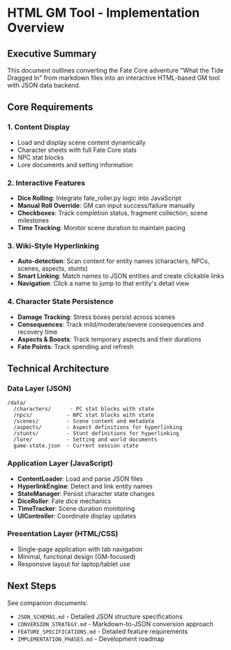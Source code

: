 # HTML GM Tool - Implementation Overview

## Executive Summary

This document outlines converting the Fate Core adventure "What the Tide Dragged In" from markdown files into an interactive HTML-based GM tool with JSON data backend.

## Core Requirements

### 1. Content Display
- Load and display scene content dynamically
- Character sheets with full Fate Core stats
- NPC stat blocks
- Lore documents and setting information

### 2. Interactive Features
- **Dice Rolling**: Integrate fate_roller.py logic into JavaScript
- **Manual Roll Override**: GM can input success/failure manually
- **Checkboxes**: Track completion status, fragment collection, scene milestones
- **Time Tracking**: Monitor scene duration to maintain pacing

### 3. Wiki-Style Hyperlinking
- **Auto-detection**: Scan content for entity names (characters, NPCs, scenes, aspects, stunts)
- **Smart Linking**: Match names to JSON entities and create clickable links
- **Navigation**: Click a name to jump to that entity's detail view

### 4. Character State Persistence
- **Damage Tracking**: Stress boxes persist across scenes
- **Consequences**: Track mild/moderate/severe consequences and recovery time
- **Aspects & Boosts**: Track temporary aspects and their durations
- **Fate Points**: Track spending and refresh

## Technical Architecture

### Data Layer (JSON)
```
/data/
  /characters/      - PC stat blocks with state
  /npcs/           - NPC stat blocks with state
  /scenes/         - Scene content and metadata
  /aspects/        - Aspect definitions for hyperlinking
  /stunts/         - Stunt definitions for hyperlinking
  /lore/           - Setting and world documents
  game-state.json  - Current session state
```

### Application Layer (JavaScript)
- **ContentLoader**: Load and parse JSON files
- **HyperlinkEngine**: Detect and link entity names
- **StateManager**: Persist character state changes
- **DiceRoller**: Fate dice mechanics
- **TimeTracker**: Scene duration monitoring
- **UIController**: Coordinate display updates

### Presentation Layer (HTML/CSS)
- Single-page application with tab navigation
- Minimal, functional design (GM-focused)
- Responsive layout for laptop/tablet use

## Next Steps

See companion documents:
- `JSON_SCHEMAS.md` - Detailed JSON structure specifications
- `CONVERSION_STRATEGY.md` - Markdown-to-JSON conversion approach
- `FEATURE_SPECIFICATIONS.md` - Detailed feature requirements
- `IMPLEMENTATION_PHASES.md` - Development roadmap
